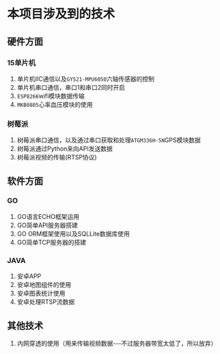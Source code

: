 # 本项目涉及到的技术

## 硬件方面

### 15单片机

1. 单片机IIC通信以及`GY521-MPU6050`六轴传感器的控制
2. 单片机串口通信，串口1和串口2同时开启
3. `ESP8266`wifi模块数据传输
4. `MKB0805`心率血压模块的使用

### 树莓派

1. 树莓派串口通信，以及通过串口获取和处理`ATGM336H-5N`GPS模块数据
2. 树莓派通过Python来向API发送数据
3. 树莓派视频的传输(RTSP协议)

## 软件方面

### GO

1. GO语言ECHO框架运用
2. GO简单API服务器搭建
3. GO ORM框架使用以及SQLLite数据库使用
4. GO简单TCP服务器的搭建

### JAVA

1. 安卓APP
2. 安卓地图组件的使用
3. 安卓图表统计使用
4. 安卓处理RTSP流数据

## 其他技术

1. 内网穿透的使用（用来传输视频数据---不过服务器带宽太低了，所以放弃）